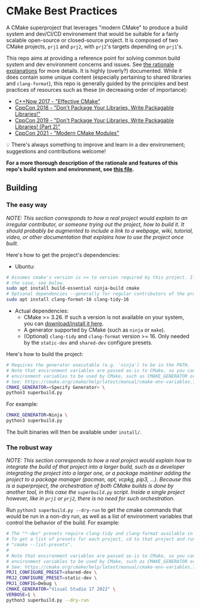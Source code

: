 # CMake Best Practices

A CMake superproject that leverages "modern CMake" to produce a build system and dev/CI/CD environement that would be suitable for a fairly scalable open-source or closed-source project. It is composed of two CMake projects, `prj1` and `prj2`, with `prj2`'s targets depending on `prj1`'s.

This repo aims at providing a reference point for solving common build system and dev environment concerns and issues. See [the rationale explanations](doc/rationale.md) for more details. It is highly (overly?) documented. While it does contain some unique content (especially pertaining to shared libraries and `clang-format`), this repo is generally guided by the principles and best practices of resources such as these (in decreasing order of importance):
- [C++Now 2017 - "Effective CMake"](https://youtu.be/bsXLMQ6WgIk)
- [CppCon 2018 - "Don't Package Your Libraries, Write Packagable Libraries!"](https://youtu.be/sBP17HQAQjk)
- [CppCon 2019 - "Don't Package Your Libraries, Write Packagable Libraries! (Part 2)"](https://youtu.be/_5weX5mx8hc)
- [CppCon 2021 - "Modern CMake Modules"](https://youtu.be/IZXNsim9TWI)

💡 There's always something to improve and learn in a dev environement; suggestions and contributions welcome!

**For a more thorough description of the rationale and features of this repo's build system and environment, see [this file](doc/rationale.md).**

## Building

### The easy way

*NOTE: This section corresponds to how a real project would explain to an irregular contributor, or someone trying out the project, how to build it. It should probably be augmented to include a link to a webpage, wiki, tutorial, video, or other documentation that explains how to use the project once built.*

Here's how to get the project's dependencies:

- Ubuntu:

```bash
# Assumes cmake's version is >= to version required by this project. If not
# the case, see below.
sudo apt install build-essential ninja-build cmake
# Optional dependencies --generally for regular contributors of the project
sudo apt install clang-format-16 clang-tidy-16
```

- Actual dependencies:
    - CMake >= 3.26. If such a version is not available on your system, you can [download/install it here](https://cmake.org/download/).
    - A generator supported by CMake (such as `ninja` or `make`).
    - (Optional) `clang-tidy` and `clang-format` version >= 16. Only needed by the `static-dev` and `shared-dev` configure presets.

Here's how to build the project:

```sh
# Requires the generator executable (e.g. 'ninja') to be in the PATH.
# Note that environment variables are passed as-is to CMake, so you can specify
# environment variables to be used by CMake, such as CMAKE_GENERATOR or VERBOSE.
# See: https://cmake.org/cmake/help/latest/manual/cmake-env-variables.7.html
CMAKE_GENERATOR=<Specify Generator> \
python3 superbuild.py
```

For example:

```sh
CMAKE_GENERATOR=Ninja \
python3 superbuild.py
```

The built binaries will then be available under `install/`.

### The robust way

*NOTE: This section corresponds to how a real project would explain how to integrate the build of that project into a larger build, such as a developer integrating the project into a larger one, or a package maintiner adding the project to a package manager (pacman, apt, vcpkg, pip3, ...). Because this is a superproject, the orchestration of both CMake builds is done by another tool, in this case the `superbuild.py` script. Inside a single project however, like in `prj1` or `prj2`, there is no need for such orchestration.*

Run `python3 superbuild.py --dry-run` to get the cmake commands that would be run in a non-dry run, as well as a list of environment variables that control the behavior of the build. For example:

```sh
# The "*-dev" presets require clang-tidy and clang-format available in PATH.
# To get a list of presets for each project, cd to that project and run
# "cmake --list-presets".
#
# Note that environment variables are passed as-is to CMake, so you can specify
# environment variables to be used by CMake, such as CMAKE_GENERATOR or VERBOSE.
# See: https://cmake.org/cmake/help/latest/manual/cmake-env-variables.7.html
PRJ1_CONFIGURE_PRESET=shared-dev \
PRJ2_CONFIGURE_PRESET=static-dev \
PRJ1_CONFIG=Debug \
CMAKE_GENERATOR="Visual Studio 17 2022" \
VERBOSE=1 \
python3 superbuild.py --dry-run
```
